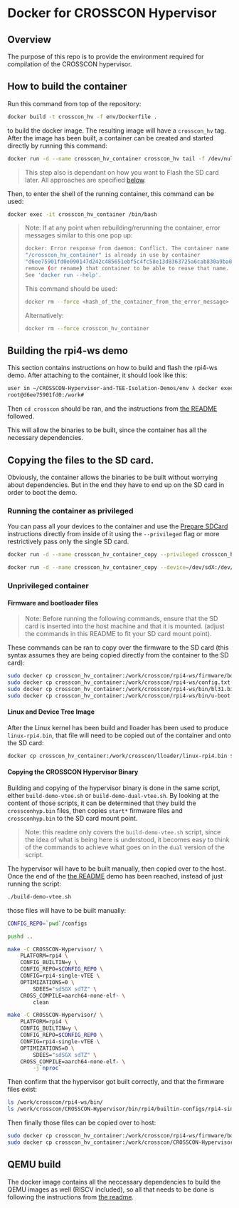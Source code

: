 # Docker for CROSSCON Hypervisor

## Overview

The purpose of this repo is to provide the environment required for
compilation of the CROSSCON hypervisor.

## How to build the container

Run this command from top of the repository:

```bash
docker build -t crosscon_hv -f env/Dockerfile .
```

to build the docker image. The resulting image will have a `crosscon_hv` tag.
After the image has been built, a container can be created and started directly
by running this command:

```bash
docker run -d --name crosscon_hv_container crosscon_hv tail -f /dev/null
```

> This step also is dependant on how you want to Flash the SD card later. All
approaches are specified [below](#Copying-the-files-to-the-SD-card.).

Then, to enter the shell of the running container, this command can be used:

```bash
docker exec -it crosscon_hv_container /bin/bash
```

> Note: If at any point when rebuilding/rerunning the container, error messages
> similar to this one pop up:
>
> ```bash
> docker: Error response from daemon: Conflict. The container name
> "/crosscon_hv_container" is already in use by container
> "d6ee75901fd0e090147d242c485651ebf5c4fc58e13d8363725a6cab830a9ba0". You have to
> remove (or rename) that container to be able to reuse that name.
> See 'docker run --help'.
> ```
>
> This command should be used:
>
> ```bash
> docker rm --force <hash_of_the_container_from_the_error_message>
> ```
>
> Alternatively:
>
> ```bash
> docker rm --force crosscon_hv_container
> ```

## Building the rpi4-ws demo

This section contains instructions on how to build and flash the rpi4-ws demo.
After attaching to the container, it should look like this:

```bash
user in ~/CROSSCON-Hypervisor-and-TEE-Isolation-Demos/env λ docker exec -it crosscon_hv_container /bin/bash
root@d6ee75901fd0:/work#
```

Then `cd crosscon` should be ran, and the instructions from
[the README](../rpi4-ws/README.md) followed.

This will allow the binaries to be built, since the container has all the
necessary dependencies.

## Copying the files to the SD card.

Obviously, the container allows the binaries to be built without worrying about
dependencies. But in the end they have to end up on the SD card in order to
boot the demo.

### Running the container as privileged

You can pass all your devices to the container and use the
[Prepare SDCard](https://github.com/3mdeb/CROSSCON-Hypervisor-and-TEE-Isolation-Demos/tree/master/rpi4-ws#prepare-sdcard)
instructions directly from inside of it using the `--privileged` flag or more restrictively pass only the
single SD card.

```bash
docker run -d --name crosscon_hv_container_copy --privileged crosscon_hv_copy tail -f /dev/null
```

```bash
docker run -d --name crosscon_hv_container_copy --device=/dev/sdX:/dev/sdX crosscon_hv_copy tail -f /dev/null
```

### Unprivileged container

#### Firmware and bootloader files

> Note: Before running the following commands, ensure that the SD card is
> inserted into the host machine and that it is mounted.
> (adjust the commands in this README to fit your SD card mount point).

These commands can be ran to copy over the firmware to the SD card (this
syntax assumes they are being copied directly from the container to the SD
card):

```bash
sudo docker cp crosscon_hv_container:/work/crosscon/rpi4-ws/firmware/boot/ $SDCARD_MOUNT/
sudo docker cp crosscon_hv_container:/work/crosscon/rpi4-ws/config.txt $SDCARD_MOUNT/
sudo docker cp crosscon_hv_container:/work/crosscon/rpi4-ws/bin/bl31.bin $SDCARD_MOUNT/
sudo docker cp crosscon_hv_container:/work/crosscon/rpi4-ws/bin/u-boot.bin $SDCARD_MOUNT/
```

#### Linux and Device Tree Image

After the Linux kernel has been build and lloader has been used to produce
`linux-rpi4.bin`, that file will need to be copied out of the container and onto
the SD card:

```bash
docker cp crosscon_hv_container:/work/crosscon/lloader/linux-rpi4.bin $SDCARD_MOUNT/
```

#### Copying the CROSSCON Hypervisor Binary

Building and copying of the hypervisor binary is done in the same script,
either `build-demo-vtee.sh` or `build-demo-dual-vtee.sh`. By looking at the
content of those scripts, it can be determined that they build the
`crossconhyp.bin` files, then copies `start*` firmware files and
`crossconhyp.bin` to the SD card mount point.

> Note: this readme only covers the `build-demo-vtee.sh` script, since
> the idea of what is being here is understood, it becomes easy to think
> of the commands to achieve what goes on in the `dual` version of the script.

The hypervisor will have to be built manually, then copied over to the host.
Once the end of the [the README](../rpi4-ws/README.md) demo has been reached,
instead of just running the script:

```bash
./build-demo-vtee.sh
```

those files will have to be built manually:

```bash
CONFIG_REPO=`pwd`/configs

pushd ..

make -C CROSSCON-Hypervisor/ \
	PLATFORM=rpi4 \
	CONFIG_BUILTIN=y \
	CONFIG_REPO=$CONFIG_REPO \
	CONFIG=rpi4-single-vTEE \
	OPTIMIZATIONS=0 \
        SDEES="sdSGX sdTZ" \
	CROSS_COMPILE=aarch64-none-elf- \
        clean

make -C CROSSCON-Hypervisor/ \
	PLATFORM=rpi4 \
	CONFIG_BUILTIN=y \
	CONFIG_REPO=$CONFIG_REPO \
	CONFIG=rpi4-single-vTEE \
	OPTIMIZATIONS=0 \
        SDEES="sdSGX sdTZ" \
	CROSS_COMPILE=aarch64-none-elf- \
        -j`nproc`
```

Then confirm that the hypervisor got built correctly, and that the firmware
files exist:

```bash
ls /work/crosscon/rpi4-ws/bin/
ls /work/crosscon/CROSSCON-Hypervisor/bin/rpi4/builtin-configs/rpi4-single-vTEE/
```

Then finally those files can be copied over to host:

```bash
sudo docker cp crosscon_hv_container:/work/crosscon/rpi4-ws/firmware/boot/start* $SDCARD_MOUNT/
sudo docker cp crosscon_hv_container:/work/crosscon/CROSSCON-Hypervisor/bin/rpi4/builtin-configs/rpi4-single-vTEE/crossconhyp.bin $SDCARD_MOUNT/
```


## QEMU build

The docker image contains all the neccessary dependencies to build the QEMU
images as well (RISCV included), so all that needs to be done is following
the instructions from [the readme](../README.md).
